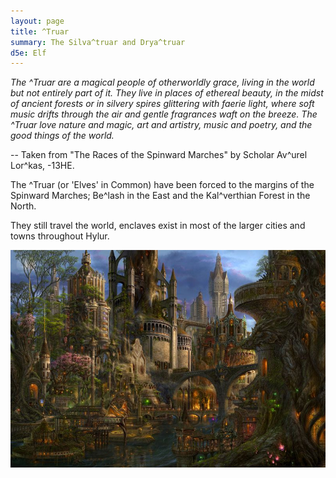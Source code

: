 ```yaml
---
layout: page
title: ^Truar
summary: The Silva^truar and Drya^truar
d5e: Elf
---
```


<em>The ^Truar are a magical people of otherworldly grace, living in the world
but not entirely part of it. They live in places of ethereal beauty, in the
midst of ancient forests or in silvery spires glittering with faerie light,
where soft music drifts through the air and gentle fragrances waft on the
breeze. The ^Truar love nature and magic, art and artistry, music and poetry,
and the good things of the world.</em>

\-- Taken from "The Races of the Spinward Marches" by Scholar Av^urel Lor^kas,
\-13HE.

The ^Truar (or 'Elves' in Common) have been forced to the margins of the
Spinward Marches; Be^lash in the East and the Kal^verthian Forest in the North.

They still travel the world, enclaves exist in most of the larger cities and
towns throughout Hylur.

![Per^doth](/assets/peridoth-belash.jpg)
